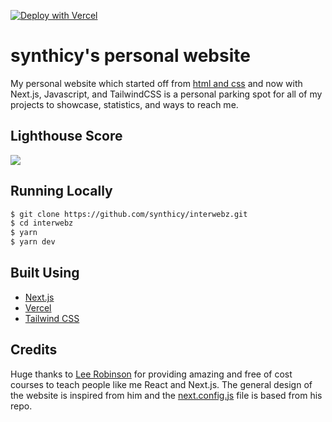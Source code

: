 [![Deploy with Vercel](https://vercel.com/button)](https://vercel.com/new/git/external?repository-url=https%3A%2F%2Fgithub.com%2Fsynthicy%2Finterwebz)

# synthicy's personal website

My personal website which started off from [html and css](https://github.com/synthicy/website) and now with Next.js,
Javascript, and TailwindCSS is a personal parking spot for all of my projects to showcase, statistics, and ways to reach
me.

## Lighthouse Score
<img src="https://cdn.discordapp.com/attachments/450009558866460683/837545251391930408/unknown.png">

## Running Locally

```bash
$ git clone https://github.com/synthicy/interwebz.git
$ cd interwebz
$ yarn
$ yarn dev
```

## Built Using

- [Next.js](https://nextjs.org/)
- [Vercel](https://vercel.com)
- [Tailwind CSS](https://tailwindcss.com/)

## Credits

Huge thanks to [Lee Robinson](https://github.com/leerob/) for providing amazing and free of cost courses to teach people
like me React and Next.js. The general design of the website is inspired from him and
the  [next.config.js](https://github.com/leerob/leerob.io/blob/main/next.config.js) file is based from his repo.
